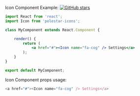Icon Component Example: [![GitHub stars](https://img.shields.io/github/stars/nkiateam/polestar-icons.svg?style=social&label=Stars)](https://github.com/nkiateam/polestar-icons)
```jsx static
import React from 'react';
import Icon from 'polestar-icons';

class MyComponent extends React.Component {

    render() {
        return (
            <a href="#"><Icon name="fa-cog" /> Settings</a>
        );
    }
}

export default MyComponent;
```

Icon Component props usage:
```js
<a href="#"><Icon name="fa-cog" /> Settings</a>
```